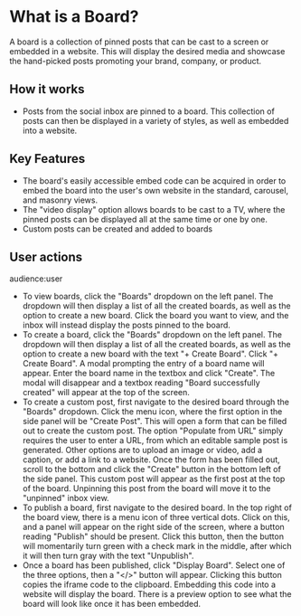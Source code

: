 # What is a Board?

A board is a collection of pinned posts that can be cast to a screen or embedded in a website. This will display the desired media and showcase the hand-picked posts promoting your brand, company, or product.


## How it works
- Posts from the social inbox are pinned to a board.  This collection of posts can then be displayed in a variety of styles, as well as embedded into a website.


## Key Features
- The board's easily accessible embed code can be acquired in order to embed the board into the user's own website in the standard, carousel, and masonry views.
- The "video display" option allows boards to be cast to a TV, where the pinned posts can be displayed all at the same time or one by one.
- Custom posts can be created and added to boards


## User actions
audience:user
- To view boards, click the "Boards" dropdown on the left panel.  The dropdown will then display a list of all the created boards, as well as the option to create a new board.  Click the board you want to view, and the inbox will instead display the posts pinned to the board.
- To create a board, click the "Boards" dropdown on the left panel.  The dropdown will then display a list of all the created boards, as well as the option to create a new board with the text "+ Create Board". Click "+ Create Board".  A modal prompting the entry of a board name will appear.  Enter the board name in the textbox and click "Create". The modal will disappear and a textbox reading "Board successfully created" will appear at the top of the screen.
- To create a custom post, first navigate to the desired board through the "Boards" dropdown.  Click the menu icon, where the first option in the side panel will be "Create Post".  This will open a form that can be filled out to create the custom post.  The option "Populate from URL" simply requires the user to enter a URL, from which an editable sample post is generated.  Other options are to upload an image or video, add a caption, or add a link to a website.  Once the form has been filled out, scroll to the bottom and click the "Create" button in the bottom left of the side panel.  This custom post will appear as the first post at the top of the board. Unpinning this post from the board will move it to the "unpinned" inbox view.
- To publish a board, first navigate to the desired board.  In the top right of the board view, there is a menu icon of three vertical dots.  Click on this, and a panel will appear on the right side of the screen, where a button reading "Publish" should be present.  Click this button, then the button will momentarily turn green with a check mark in the middle, after which it will then turn gray with the text "Unpublish".
- Once a board has been published, click "Display Board". Select one of the three options, then a "</>" button will appear. Clicking this button copies the iframe code to the clipboard. Embedding this code into a website will display the board.  There is a preview option to see what the board will look like once it has been embedded.

